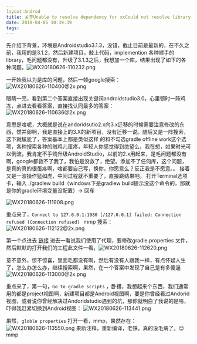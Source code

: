 ```yaml
---
layout:Androd
title: 关于Unable to resolve dependency for xxCould not resolve library的解决方案
date: 2019-04-05 10:39:39
tags:
---
```

先介绍下背景，环境是Androidstudio3.1.3，没错，截止目前是最新的，在不久之前，我用的是3.1.2，然后新建项目，敲上代码，implemention 各种顺手的library，毛问题都没有，升级了3.1.3之后，我想加一个库，结果出现了如下的各种问题。![WX20180626-110232.png](https://upload-images.jianshu.io/upload_images/1453857-4489eca9ee9892f6.png?imageMogr2/auto-orient/strip%7CimageView2/2/w/1240)


一开始我以为是库的问题，然后一顿google搜索：
![WX20180626-110400@2x.png](https://upload-images.jianshu.io/upload_images/1453857-b767224e5beb26ec.png?imageMogr2/auto-orient/strip%7CimageView2/2/w/1240)

眼睛一亮，看到第二个答案直接出现关键词androidstudio3.0，心里顿时一阵鸡冻，点进去看看答案，直接找认同最多的答案：
![WX20180626-110636@2x.png](https://upload-images.jianshu.io/upload_images/1453857-2d2ff13fcdfab998.png?imageMogr2/auto-orient/strip%7CimageView2/2/w/1240)

意思是啥呢，大概就是说在andoridsutio2.x向3.x迁移的时候需要注意修改的东西，然并卵啊，我是直接上的3.X的新项目，没有迁移一说。随后又是一阵搜索，这下就尴尬了，答案基本上都是类似这样 的和不勾选gradle offline work这个选项，各种搜索各种的贼鸡儿蛋疼，年轻人你感觉得到绝望么，我在想，如果时光可以倒流，我肯定不手贱升级AndroidStudio，以前的2.x用起来，是毛问题都没有啊，google都救不了我了，我怕是没救了，绝望。添加不了任何库，这个问题，是真的真的很蛋疼啊，啥都要自己写，换你，你愿意么？反正我是不愿意。。
接着又是一波操作猛如虎，中间过程就不重要了，直接跳结果吧。
打开Terminal选项卡，输入 ./gradlew build（windows下是gradlew build提示没这个命令的，那就是你的gradle环境变量没配置）-> 回车

![WX20180626-111908.png](https://upload-images.jianshu.io/upload_images/1453857-6a68fddb44522e5f.png?imageMogr2/auto-orient/strip%7CimageView2/2/w/1240)

重点来了，`Connect to 127.0.0.1:1080 [/127.0.0.1] failed: Connection refused (Connection refused)
` mmp 搜索：
![WX20180626-112122@2x.png](https://upload-images.jianshu.io/upload_images/1453857-e4706390e41dfdf8.png?imageMogr2/auto-orient/strip%7CimageView2/2/w/1240)

第一个点进去 [链接](https://blog.csdn.net/Rainminism/article/details/79713788)
进去一看说我们使用了代理，要修改gradle.properties 文件，然后默默的打开我们的工程此文件一看，![WX20180626-112620.png](https://upload-images.jianshu.io/upload_images/1453857-23b4e09470d702f9.png?imageMogr2/auto-orient/strip%7CimageView2/2/w/1240)

意不意外，惊不惊喜，里面毛都没有啊，然后有没有人跟我一样，有点怀疑人生了，怎么办怎么办，继续搜索啊，果然，在一个答案中发现了自己是有多傻逼
![WX20180626-113000@2x.png](https://upload-images.jianshu.io/upload_images/1453857-f646707a7e7906d8.png?imageMogr2/auto-orient/strip%7CimageView2/2/w/1240)

重点来了，第一句，`Go to gradle scripts` ，卧槽，我想起来个东西，我们通常用的都是project视图啊，新建项目都是Android视图啊，要是你曾经看过Andorid视图，或者说你曾经解决过Andoridstudio遇到的坑，那你就明白了我说的是啥，吓得我赶紧切换到Android视图：
![WX20180626-113441.png](https://upload-images.jianshu.io/upload_images/1453857-834fb634600acea8.png?imageMogr2/auto-orient/strip%7CimageView2/2/w/1240)

果然，`globle properties` 
打开一看，mmp，果然存在：![WX20180626-113550.png](https://upload-images.jianshu.io/upload_images/1453857-5b2fc6c929a87506.png?imageMogr2/auto-orient/strip%7CimageView2/2/w/1240)
果断注释，重新编译，老铁，真的没毛病了。😌 mmp







